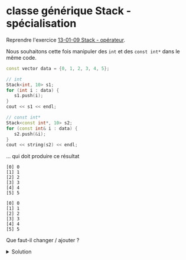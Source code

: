 # classe générique Stack -  spécialisation

Reprendre l'exercice [13-01-09 Stack - opérateur](13-01-09%20-%20classe%20Stack%20-%20operateur.md).

Nous souhaitons cette fois manipuler des `int` et des `const int*` dans le même code.

~~~cpp
const vector data = {0, 1, 2, 3, 4, 5};

// int
Stack<int, 10> s1;
for (int i : data) {
   s1.push(i);
}
cout << s1 << endl;

// const int*
Stack<const int*, 10> s2;
for (const int& i : data) {
   s2.push(&i);
}
cout << string(s2) << endl;
~~~

... qui doit produire ce résultat

~~~
[0] 0
[1] 1
[2] 2
[3] 3
[4] 4
[5] 5

[0] 0
[1] 1
[2] 2
[3] 3
[4] 4
[5] 5
~~~

Que faut-il changer / ajouter ?

<details>
<summary>Solution</summary>

⚠️ la spécialisation partielle d'une méthode d'une classe générique n'est pas possible en C++

Seul changement, **ajouter une spécialisation** de l'`operator std::string()` dans l'implémentation.<br>
Cette solution n'est pas satisfaisante dans la mesure où ce sera toujours pour `10` x `const int*`.

💡Une meilleure solution sera vue à l'exercice [13-03-03 - classe Stack - type_traits](13-03-03%20-%20classe%20Stack%20-%20type_traits.md).

~~~cpp
template <>
Stack<const int*, 10>::operator std::string() const {
   std::stringstream result;
   for (size_t i=0; i<this->size(); ++i)
      result << "[" << i << "] " << *this->data[i] << '\n';
   return result.str();
}
~~~

### Tous les fichiers ...

<details>
<summary>Solution - main.cpp</summary>

~~~cpp
#include <cstdlib>
#include <iostream>

#include "Stack.h"

using namespace std;

int main() {

   const vector data = {0, 1, 2, 3, 4, 5};

   // int
   Stack<int, 10> s1;
   for (int i : data) {
      s1.push(i);
   }
   cout << s1 << endl;

   // const int*
   Stack<const int*, 10> s2;
   for (const int& i : data) {
      s2.push(&i);
   }
   cout << string(s2) << endl;


   return EXIT_SUCCESS;
}
~~~

</details>

<details>
<summary>Solution - Stack.h</summary>

~~~cpp
#ifndef STACK_H
#define STACK_H

#include <array>
#include <string>

//---------------------------------------------------------
template <typename T, int n=100>
class Stack;

//---------------------------------------------------------
template <typename T, int n>
std::ostream& operator<< (std::ostream& os, const Stack<T, n>& s);

//---------------------------------------------------------
template <typename T, int n>
class Stack {

   friend std::ostream& operator<< <>(std::ostream& os, const Stack<T, n>& s);

public:
   Stack () = default;
   Stack (const Stack& s);
   bool   push(const T&  v);
   bool   pop();
   bool   top(T& v)  const;
   bool   full()     const;
   bool   empty()    const;
   size_t size()     const;

   bool operator== (const Stack<T, n>& other) const;
   explicit operator std::string() const;

private:
   size_t index  = 0;
   std::array<T, n> data;
};

#include "Stack_Impl.h"

#endif //STACK_H
~~~

</details>

<details>
<summary>Solution - Stack_Impl.h</summary>

~~~cpp
#ifndef STACK_IMPL_H
#define STACK_IMPL_H

#include <iostream>
#include <sstream>

//---------------------------------------------------------
// friends
//---------------------------------------------------------
template <typename T, int n>
std::ostream& operator<< (std::ostream& os, const Stack<T, n>& s) {
   return os << std::string(s);
}

//---------------------------------------------------------
// class Stack
//---------------------------------------------------------
template <typename T, int n>
Stack<T, n>::Stack (const Stack& s) {
   this->index = s.index;
   this->data  = s.data;
}

//---------------------------------------------------------
template <typename T, int n>
bool Stack<T, n>::push(const T& v) {
   if (this->full())
      return false;
   this->data[this->index] = v;
   ++this->index;
   return true;
}

//---------------------------------------------------------
template <typename T, int n>
bool Stack<T, n>::pop() {
   if (this->empty())
      return false;
   --this->index;
   return true;
}

//---------------------------------------------------------
template <typename T, int n>
bool Stack<T, n>::top(T& v) const {
   if (this->empty())
      return false;
   v = this->data[this->index - 1];
   return true;
}

//---------------------------------------------------------
template <typename T, int n>
bool Stack<T, n>::full() const {
   return this->index == this->data.size();
}

//---------------------------------------------------------
template <typename T, int n>
bool Stack<T, n>::empty() const {
   return this->index == 0;
}

//---------------------------------------------------------
template <typename T, int n>
size_t Stack<T, n>::size() const {
   return this->index;
}

//---------------------------------------------------------
template <typename T, int n>
bool Stack<T, n>::operator== (const Stack<T, n>& other) const {
   return std::equal(this->data.begin(), this->data.end(), other.data.begin());
}

//---------------------------------------------------------
template <typename T, int n>
Stack<T, n>::operator std::string() const {
   std::stringstream result;
   for (size_t i=0; i<this->size(); ++i)
      result << "[" << i << "] " << this->data[i] << '\n';
   return result.str();
}

//---------------------------------------------------------
template <>
Stack<const int*, 10>::operator std::string() const {
   std::stringstream result;
   for (size_t i=0; i<this->size(); ++i)
      result << "[" << i << "] " << *this->data[i] << '\n';
   return result.str();
}

#endif //STACK_IMPL_H
~~~

</details>

</details>
